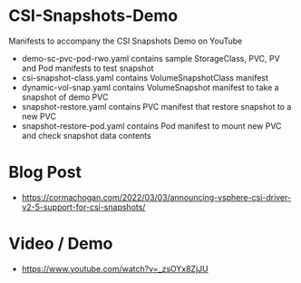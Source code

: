 # CSI-Snapshots-Demo
Manifests to accompany the CSI Snapshots Demo on YouTube

- demo-sc-pvc-pod-rwo.yaml contains sample StorageClass, PVC, PV and Pod manifests to test snapshot 
- csi-snapshot-class.yaml contains VolumeSnapshotClass manifest 
- dynamic-vol-snap.yaml contains VolumeSnapshot manifest to take a snapshot of demo PVC
- snapshot-restore.yaml contains PVC manifest that restore snapshot to a new PVC
- snapshot-restore-pod.yaml contains Pod manifest to mount new PVC and check snapshot data contents

# Blog Post
- https://cormachogan.com/2022/03/03/announcing-vsphere-csi-driver-v2-5-support-for-csi-snapshots/

# Video / Demo
- https://www.youtube.com/watch?v=_zsOYx8ZjJU
